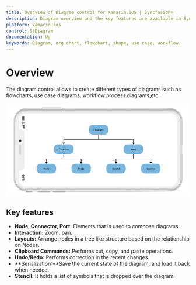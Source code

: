 ```yaml
---
title: Overview of Diagram control for Xamarin.iOS | Syncfusion®
description: Diagram overview and the key features are available in Syncfusion&reg; Diagram (SfDiagram) control for Xamarin.iOS
platform: xamarin.ios
control: SfDiagram
documentation: Ug
keywords: Diagram, org chart, flowchart, shape, use case, workflow.
---
```

# Overview
The diagram control allows to create different types of diagrams such as flowcharts, use case diagrams, workflow process diagrams,etc.  

![Overview in Xamarin.iOS diagram](Overview_images/Overview_img1.jpeg)

## Key features
* **Node, Connector, Port:** Elements that is used to compose diagrams.
* **Interaction:** Zoom, pan.
* **Layouts:** Arrange nodes in a tree like structure based on the relationship on Nodes.
* **Clipboard Commands:** Performs cut, copy, and paste operations.
* **Undo/Redo:** Performs correction in the recent changes.
* **Serialization:**Save the current state of the diagram, and load it back when needed.
* **Stencil:** It holds a list of symbols that is dropped over the diagram.
